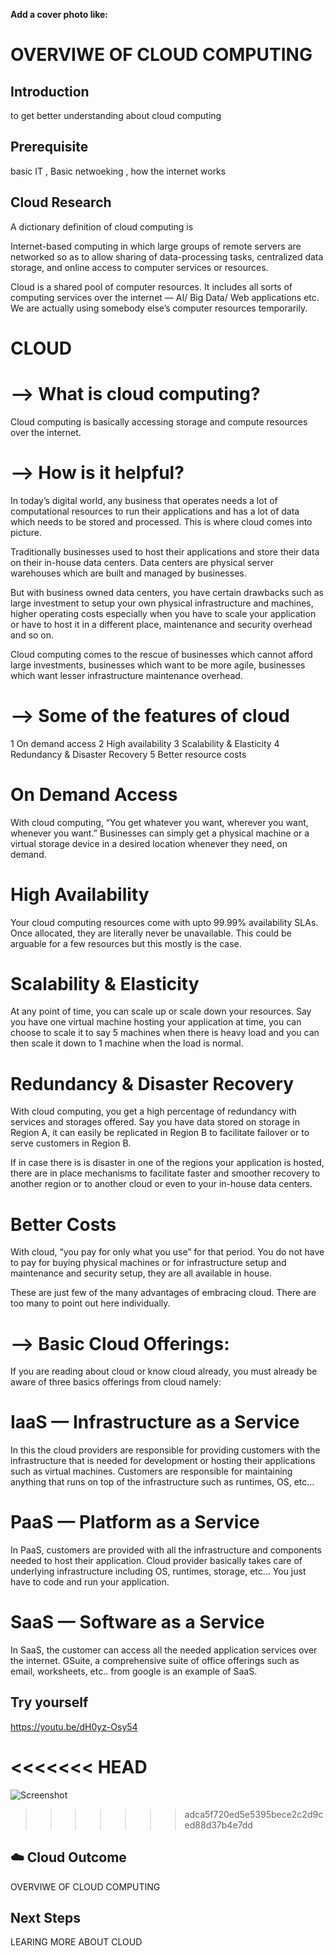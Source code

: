 **Add a cover photo like:**
<!-- ![placeholder image](https://via.placeholder.com/1200x600) -->

# OVERVIWE OF CLOUD COMPUTING

## Introduction

to get better understanding about cloud computing


## Prerequisite

basic IT , Basic netwoeking , how the internet works

<!-- ## Use Case

- 🖼️ (Show-Me) Create an graphic or diagram that illustrate the use-case of how this knowledge could be applied to real-world project
- ✍️ (Show-Me) Explain in one or two sentences the use case -->

## Cloud Research

A dictionary definition of cloud computing is


Internet-based computing in which large groups of remote servers are networked so as to allow sharing of data-processing tasks, centralized data storage, and online access to computer services or resources.

Cloud is a shared pool of computer resources. It includes all sorts of computing services over the internet — AI/ Big Data/ Web applications etc. We are actually using somebody else’s computer resources temporarily.

# CLOUD 

# --> What is cloud computing?
Cloud computing is basically accessing storage and compute resources over the internet.

# --> How is it helpful?
In today’s digital world, any business that operates needs a lot of computational resources to run their applications and has a lot of data which needs to be stored and processed. This is where cloud comes into picture.


Traditionally businesses used to host their applications and store their data on their in-house data centers. Data centers are physical server warehouses which are built and managed by businesses.


But with business owned data centers, you have certain drawbacks such as large investment to setup your own physical infrastructure and machines, higher operating costs especially when you have to scale your application or have to host it in a different place, maintenance and security overhead and so on.


Cloud computing comes to the rescue of businesses which cannot afford large investments, businesses which want to be more agile, businesses which want lesser infrastructure maintenance overhead.


# --> Some of the features of cloud
1 On demand access
2 High availability
3 Scalability & Elasticity
4 Redundancy & Disaster Recovery
5 Better resource costs

# On Demand Access

With cloud computing,
“You get whatever you want, wherever you want, whenever you want.”
Businesses can simply get a physical machine or a virtual storage device in a desired location whenever they need, on demand.


# High Availability
Your cloud computing resources come with upto 99.99% availability SLAs. Once allocated, they are literally never be unavailable. This could be arguable for a few resources but this mostly is the case.


# Scalability & Elasticity
At any point of time, you can scale up or scale down your resources. Say you have one virtual machine hosting your application at time, you can choose to scale it to say 5 machines when there is heavy load and you can then scale it down to 1 machine when the load is normal.


# Redundancy & Disaster Recovery
With cloud computing, you get a high percentage of redundancy with services and storages offered. Say you have data stored on storage in Region A, it can easily be replicated in Region B to facilitate failover or to serve customers in Region B.

If in case there is is disaster in one of the regions your application is hosted, there are in place mechanisms to facilitate faster and smoother recovery to another region or to another cloud or even to your in-house data centers.


# Better Costs
With cloud, “you pay for only what you use” for that period. You do not have to pay for buying physical machines or for infrastructure setup and maintenance and security setup, they are all available in house.

These are just few of the many advantages of embracing cloud. There are too many to point out here individually.

# --> Basic Cloud Offerings:
If you are reading about cloud or know cloud already, you must already be aware of three basics offerings from cloud namely:

# IaaS — Infrastructure as a Service
In this the cloud providers are responsible for providing customers with the infrastructure that is needed for development or hosting their applications such as virtual machines. Customers are responsible for maintaining anything that runs on top of the infrastructure such as runtimes, OS, etc…



# PaaS — Platform as a Service
In PaaS, customers are provided with all the infrastructure and components needed to host their application. Cloud provider basically takes care of underlying infrastructure including OS, runtimes, storage, etc… You just have to code and run your application.



# SaaS — Software as a Service
In SaaS, the customer can access all the needed application services over the internet. GSuite, a comprehensive suite of office offerings such as email, worksheets, etc.. from google is an example of SaaS.





## Try yourself

https://youtu.be/dH0yz-Osy54




<<<<<<< HEAD
=======
![Screenshot](https://via.placeholder.com/500x300)
>>>>>>> adca5f720ed5e5395bece2c2d9ced88d37b4e7dd

<!-- ### Step 1 — Summary of Step

![Screenshot](https://via.placeholder.com/500x300)

### Step 3 — Summary of Step

![Screenshot](https://via.placeholder.com/500x300) -->

## ☁️ Cloud Outcome

OVERVIWE OF CLOUD COMPUTING

## Next Steps

LEARING MORE ABOUT CLOUD

<!-- ## Social Proof

✍️ Show that you shared your process on Twitter or LinkedIn

[link](link) -->
